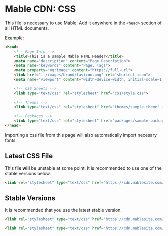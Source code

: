 # Mable CDN: CSS

This file is necessary to use Mable. Add it anywhere in the `<head>` section of all HTML documents.

Example:

```html
<head>
	<!-- Page Info -->
	<title>This is a sample Mable HTML Header</title>
	<meta name="description" content="Page Description">
	<meta name="keywords" content="Page, Tags">
	<meta property="og:image" content="https://full-url">
	<link href="../images/brand/favicon.png" rel="shortcut icon">
	<meta name="viewport" content="width=device-width, initial-scale=1.0">

	<!-- CSS Sheets -->
	<link type="text/css" rel="stylesheet" href="css/style.css">
		
	<!-- Themes -->
	<link type="text/css" rel="stylesheet" href="themes/sample-theme" id="custom-theme-sheet">

	<!-- Packages -->
	<link type="text/css" rel="stylesheet" href="packages/sample-package.css">
</head>
```

Importing a css file from this page will also automatically import necesary fonts.

## Latest CSS File

This file **will** be unstable at some point. It is recommended to use one of the stable versions below.

```html
<link rel="stylesheet" type="text/css" href="https://cdn.mablesite.com/css/style.css">
```

## Stable Versions

It is recommended that you use the latest stable version.

```html
<link rel="stylesheet" type="text/css" href="https://cdn.mablesite.com/css/1.1.css">
```

```html
<link rel="stylesheet" type="text/css" href="https://cdn.mablesite.com/css/1.0.css">
```


